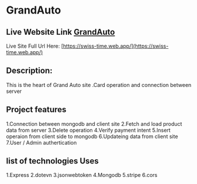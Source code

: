 # GrandAuto
## Live Website Link [GrandAuto](https://swiss-time.web.app/)
Live Site Full Url Here: [https://swiss-time.web.app/](https://swiss-time.web.app/)
## Description:

This is the heart of Grand Auto site .Card operation and connection between server

## Project features

1.Connection between mongodb and client site
2.Fetch and load product data from server
3.Delete operation 
4.Verify payment intent 
5.Insert operaion from client side to mongodb
6.Updateing data from client site
7.User / Admin authertication 

## list of technologies Uses
1.Express
2.dotevn
3.jsonwebtoken
4.Mongodb
5.stripe
6.cors



